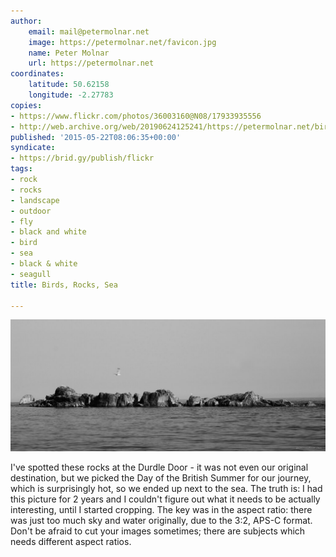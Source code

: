 ```yaml
---
author:
    email: mail@petermolnar.net
    image: https://petermolnar.net/favicon.jpg
    name: Peter Molnar
    url: https://petermolnar.net
coordinates:
    latitude: 50.62158
    longitude: -2.27783
copies:
- https://www.flickr.com/photos/36003160@N08/17933935556
- http://web.archive.org/web/20190624125241/https://petermolnar.net/birds-rocks-sea/
published: '2015-05-22T08:06:35+00:00'
syndicate:
- https://brid.gy/publish/flickr
tags:
- rock
- rocks
- landscape
- outdoor
- fly
- black and white
- bird
- sea
- black & white
- seagull
title: Birds, Rocks, Sea

---
```


![](birds-rocks-sea.jpg)

I've spotted these rocks at the Durdle Door - it was not even our
original destination, but we picked the Day of the British Summer for
our journey, which is surprisingly hot, so we ended up next to the sea.
The truth is: I had this picture for 2 years and I couldn't figure out
what it needs to be actually interesting, until I started cropping. The
key was in the aspect ratio: there was just too much sky and water
originally, due to the 3:2, APS-C format. Don't be afraid to cut your
images sometimes; there are subjects which needs different aspect
ratios.